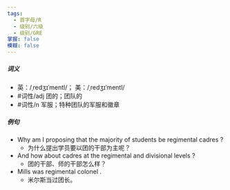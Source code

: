 ```yaml
---
tags:
  - 首字母/R
  - 级别/六级
  - 级别/GRE
掌握: false
模糊: false
---
```

##### 词义
- 英：/ˌredʒɪˈmentl/； 美：/ˌredʒɪˈmentl/
- #词性/adj  团的；团队的
- #词性/n  军服；特种团队的军服和徽章
##### 例句
- Why am I proposing that the majority of students be regimental cadres ?
	- 为什么提出学员要以团的干部为主呢？
- And how about cadres at the regimental and divisional levels ?
	- 团的干部、师的干部怎么样？
- Mills was regimental colonel .
	- 米尔斯当过团长。
